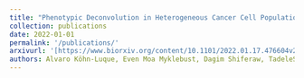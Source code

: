 ```yaml
---
title: "Phenotypic Deconvolution in Heterogeneous Cancer Cell Populations Using Drug Screening Data"
collection: publications
date: 2022-01-01
permalink: '/publications/'
arxivurl: '[https://www.biorxiv.org/content/10.1101/2022.01.17.476604v2]'
authors: Alvaro Köhn-Luque, Even Moa Myklebust, Dagim Shiferaw, TadeleShow, Mariaserena Giliberto, Jasmine Noory, Elise Harivel, Polina Arsenteva, Shannon M Mumenthaler, Fredrik Hellem Schjesvold, Kjetil Taskén, Jorrit Enserink, Kevin Leder, Arnoldo Frigessi, Jasmine Foo.
---
```

